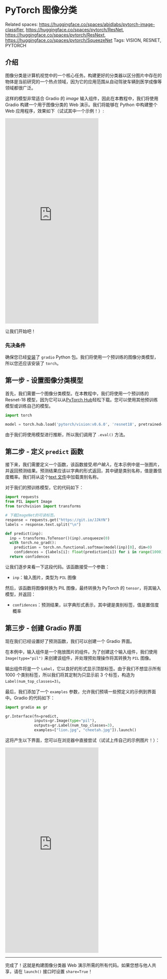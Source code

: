 # PyTorch 图像分类

Related spaces: https://huggingface.co/spaces/abidlabs/pytorch-image-classifier, https://huggingface.co/spaces/pytorch/ResNet, https://huggingface.co/spaces/pytorch/ResNext, https://huggingface.co/spaces/pytorch/SqueezeNet
Tags: VISION, RESNET, PYTORCH

## 介绍

图像分类是计算机视觉中的一个核心任务。构建更好的分类器以区分图片中存在的物体是当前研究的一个热点领域，因为它的应用范围从自动驾驶车辆到医学成像等领域都很广泛。

这样的模型非常适合 Gradio 的 *image* 输入组件，因此在本教程中，我们将使用 Gradio 构建一个用于图像分类的 Web 演示。我们将能够在 Python 中构建整个 Web 应用程序，效果如下（试试其中一个示例！）:

<iframe src="https://abidlabs-pytorch-image-classifier.hf.space" frameBorder="0" height="660" title="Gradio app" class="container p-0 flex-grow space-iframe" allow="accelerometer; ambient-light-sensor; autoplay; battery; camera; document-domain; encrypted-media; fullscreen; geolocation; gyroscope; layout-animations; legacy-image-formats; magnetometer; microphone; midi; oversized-images; payment; picture-in-picture; publickey-credentials-get; sync-xhr; usb; vr ; wake-lock; xr-spatial-tracking" sandbox="allow-forms allow-modals allow-popups allow-popups-to-escape-sandbox allow-same-origin allow-scripts allow-downloads"></iframe>

让我们开始吧！

### 先决条件

确保您已经[安装](/getting_started)了 `gradio` Python 包。我们将使用一个预训练的图像分类模型，所以您还应该安装了 `torch`。

## 第一步 - 设置图像分类模型

首先，我们需要一个图像分类模型。在本教程中，我们将使用一个预训练的 Resnet-18 模型，因为它可以从[PyTorch Hub](https://pytorch.org/hub/pytorch_vision_resnet/)轻松下载。您可以使用其他预训练模型或训练自己的模型。

```python
import torch

model = torch.hub.load('pytorch/vision:v0.6.0', 'resnet18', pretrained=True).eval()
```

由于我们将使用模型进行推断，所以我们调用了 `.eval()` 方法。

## 第二步 - 定义 `predict` 函数

接下来，我们需要定义一个函数，该函数接受*用户输入*，在本示例中是一张图片，并返回预测结果。预测结果应该以字典的形式返回，其中键是类别名称，值是置信度概率。我们将从这个[text 文件](https://git.io/JJkYN)中加载类别名称。

对于我们的预训练模型，它的代码如下：

```python
import requests
from PIL import Image
from torchvision import transforms

# 下载ImageNet的可读标签。
response = requests.get("https://git.io/JJkYN")
labels = response.text.split("\n")

def predict(inp):
  inp = transforms.ToTensor()(inp).unsqueeze(0)
  with torch.no_grad():
    prediction = torch.nn.functional.softmax(model(inp)[0], dim=0)
    confidences = {labels[i]: float(prediction[i]) for i in range(1000)}    
  return confidences
```

让我们逐步来看一下这段代码。该函数接受一个参数：

* `inp`：输入图片，类型为 `PIL` 图像

然后，该函数将图像转换为 PIL 图像，最终转换为 PyTorch 的 `tensor`，将其输入模型，并返回：

* `confidences`：预测结果，以字典形式表示，其中键是类别标签，值是置信度概率

## 第三步 - 创建 Gradio 界面

现在我们已经设置好了预测函数，我们可以创建一个 Gradio 界面。

在本例中，输入组件是一个拖放图片的组件。为了创建这个输入组件，我们使用 `Image(type="pil")` 来创建该组件，并处理预处理操作将其转换为 `PIL` 图像。

输出组件将是一个 `Label`，它以良好的形式显示顶部标签。由于我们不想显示所有 1000 个类别标签，所以我们将其定制为只显示前 3 个标签，构造为 `Label(num_top_classes=3)`。

最后，我们添加了一个 `examples` 参数，允许我们预填一些预定义的示例到界面中。Gradio 的代码如下：

```python
import gradio as gr

gr.Interface(fn=predict, 
             inputs=gr.Image(type="pil"),
             outputs=gr.Label(num_top_classes=3),
             examples=["lion.jpg", "cheetah.jpg"]).launch()
```

这将产生以下界面，您可以在浏览器中直接尝试（试试上传自己的示例图片！）：

<iframe src="https://abidlabs-pytorch-image-classifier.hf.space" frameBorder="0" height="660" title="Gradio app" class="container p-0 flex-grow space-iframe" allow="accelerometer; ambient-light-sensor; autoplay; battery; camera; document-domain; encrypted-media; fullscreen; geolocation; gyroscope; layout-animations; legacy-image-formats; magnetometer; microphone; midi; oversized-images; payment; picture-in-picture; publickey-credentials-get; sync-xhr; usb; vr ; wake-lock; xr-spatial-tracking" sandbox="allow-forms allow-modals allow-popups allow-popups-to-escape-sandbox allow-same-origin allow-scripts allow-downloads"></iframe>

----------

完成了！这就是构建图像分类器 Web 演示所需的所有代码。如果您想与他人共享，请在 `launch()` 接口时设置 `share=True`！
